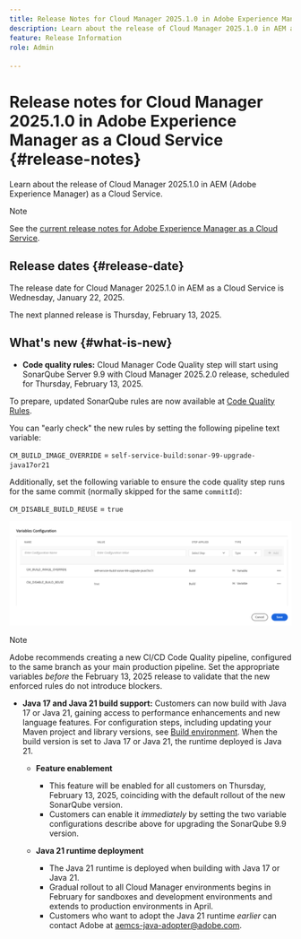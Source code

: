 ```yaml
---
title: Release Notes for Cloud Manager 2025.1.0 in Adobe Experience Manager as a Cloud Service
description: Learn about the release of Cloud Manager 2025.1.0 in AEM as a Cloud Service.
feature: Release Information
role: Admin

---
```

# Release notes for Cloud Manager 2025.1.0 in Adobe Experience Manager as a Cloud Service {#release-notes}

Learn about the release of Cloud Manager 2025.1.0 in AEM (Adobe Experience Manager) as a Cloud Service.

>[!NOTE]
>
>See the [current release notes for Adobe Experience Manager as a Cloud Service](/help/release-notes/release-notes-cloud/release-notes-current.md).

## Release dates {#release-date}

The release date for Cloud Manager 2025.1.0 in AEM as a Cloud Service is Wednesday, January 22, 2025. 

The next planned release is Thursday, February 13, 2025.
 

## What's new {#what-is-new}

* **Code quality rules:** Cloud Manager Code Quality step will start using SonarQube Server 9.9 with Cloud Manager 2025.2.0 release, scheduled for Thursday, February 13, 2025. 

To prepare, updated SonarQube rules are now available at [Code Quality Rules](/help/implementing/cloud-manager/code-quality-testing.md#understanding-code-quality-rules).

You can "early check" the new rules by setting the following pipeline text variable: 

`CM_BUILD_IMAGE_OVERRIDE` = `self-service-build:sonar-99-upgrade-java17or21`

Additionally, set the following variable to ensure the code quality step runs for the same commit (normally skipped for the same `commitId`): 

`CM_DISABLE_BUILD_REUSE` = `true`

![Variables Configuration page](/help/implementing/cloud-manager/release-notes/assets/variables-config.png)

>[!NOTE]
>
>Adobe recommends creating a new CI/CD Code Quality pipeline, configured to the same branch as your main production pipeline. Set the appropriate variables *before* the February 13, 2025 release to validate that the new enforced rules do not introduce blockers.

* **Java 17 and Java 21 build support:** Customers can now build with Java 17 or Java 21, gaining access to performance enhancements and new language features. For configuration steps, including updating your Maven project and library versions, see [Build environment](/help/implementing/cloud-manager/getting-access-to-aem-in-cloud/build-environment-details.md). When the build version is set to Java 17 or Java 21, the runtime deployed is Java 21.

    * **Feature enablement**
        * This feature will be enabled for all customers on Thursday, February 13, 2025, coinciding with the default rollout of the new SonarQube version.
        * Customers can enable it *immediately* by setting the two variable configurations describe above for upgrading the SonarQube 9.9 version.

    * **Java 21 runtime deployment**
        * The Java 21 runtime is deployed when building with Java 17 or Java 21.
        * Gradual rollout to all Cloud Manager environments begins in February for sandboxes and development environments and extends to production environments in April.
        * Customers who want to adopt the Java 21 runtime *earlier* can contact Adobe at [aemcs-java-adopter@adobe.com](mailto:aemcs-java-adopter@adobe.com).


<!-- ## Early adoption program {#early-adoption}

Be a part of Cloud Manager's early adoption program and have a chance to test upcoming features. -->

<!-- ## Bug fixes -->




<!-- ## Known issues {#known-issues} -->
